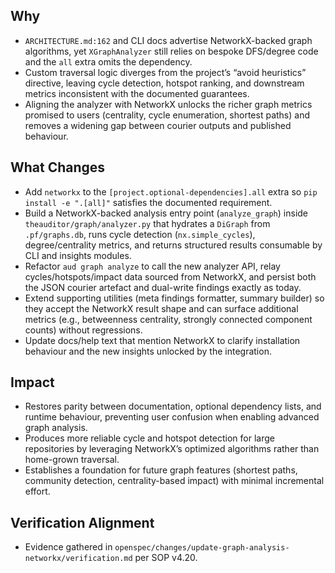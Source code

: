 ## Why
- `ARCHITECTURE.md:162` and CLI docs advertise NetworkX-backed graph algorithms, yet `XGraphAnalyzer` still relies on bespoke DFS/degree code and the `all` extra omits the dependency.
- Custom traversal logic diverges from the project’s “avoid heuristics” directive, leaving cycle detection, hotspot ranking, and downstream metrics inconsistent with the documented guarantees.
- Aligning the analyzer with NetworkX unlocks the richer graph metrics promised to users (centrality, cycle enumeration, shortest paths) and removes a widening gap between courier outputs and published behaviour.

## What Changes
- Add `networkx` to the `[project.optional-dependencies].all` extra so `pip install -e ".[all]"` satisfies the documented requirement.
- Build a NetworkX-backed analysis entry point (`analyze_graph`) inside `theauditor/graph/analyzer.py` that hydrates a `DiGraph` from `.pf/graphs.db`, runs cycle detection (`nx.simple_cycles`), degree/centrality metrics, and returns structured results consumable by CLI and insights modules.
- Refactor `aud graph analyze` to call the new analyzer API, relay cycles/hotspots/impact data sourced from NetworkX, and persist both the JSON courier artefact and dual-write findings exactly as today.
- Extend supporting utilities (meta findings formatter, summary builder) so they accept the NetworkX result shape and can surface additional metrics (e.g., betweenness centrality, strongly connected component counts) without regressions.
- Update docs/help text that mention NetworkX to clarify installation behaviour and the new insights unlocked by the integration.

## Impact
- Restores parity between documentation, optional dependency lists, and runtime behaviour, preventing user confusion when enabling advanced graph analysis.
- Produces more reliable cycle and hotspot detection for large repositories by leveraging NetworkX’s optimized algorithms rather than home-grown traversal.
- Establishes a foundation for future graph features (shortest paths, community detection, centrality-based impact) with minimal incremental effort.

## Verification Alignment
- Evidence gathered in `openspec/changes/update-graph-analysis-networkx/verification.md` per SOP v4.20.

